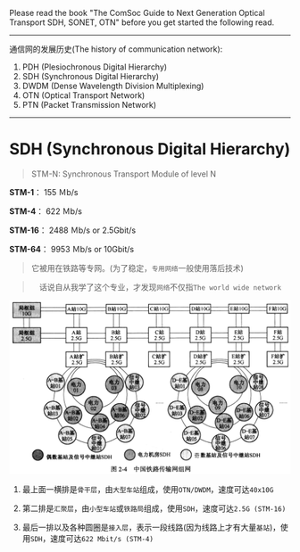 Please read the book "The ComSoc Guide to Next Generation Optical Transport SDH, SONET, OTN" before you get started the following read.
___

通信网的发展历史(The history of communication network): 

1. PDH (Plesiochronous Digital Hierarchy)
2. SDH (Synchronous Digital Hierarchy)
3. DWDM (Dense Wavelength Division Multiplexing)
4. OTN (Optical Transport Network)
5. PTN (Packet Transmission Network)
___

# SDH (Synchronous Digital Hierarchy)

> STM-N: Synchronous Transport Module of level N

**STM-1**： 155 Ｍb/s

**STM-4**： 622 Ｍb/s

**STM-16**： 2488 Ｍb/s or 2.5Gbit/s

**STM-64**： 9953 Ｍb/s or 10Gbit/s

> 它被用在铁路等专网。(为了稳定，`专用网络`一般使用落后技术)

>　话说自从我学了这个专业，才发现`网络`不仅指`The world wide network`

![](/assets/中国铁路传输网结构.png)

1. 最上面一横排是`骨干层`，由`大型车站`组成，使用`OTN/DWDM`，速度可达`40x10G`

2. 第二排是`汇聚层`，由`小型车站`或`铁路局`组成，使用`SDH`，速度可达`2.5G (STM-16)`

3. 最后一排以及各种圆圈是`接入层`，表示一段线路(因为线路上才有大量`基站`)，使用`SDH`，速度可达`622 Mbit/s (STM-4)`